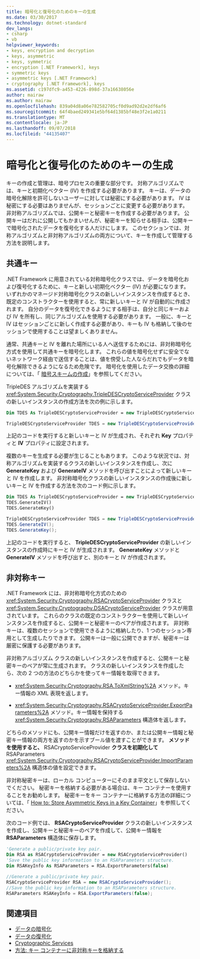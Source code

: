 ```yaml
---
title: 暗号化と復号化のためのキーの生成
ms.date: 03/30/2017
ms.technology: dotnet-standard
dev_langs:
- csharp
- vb
helpviewer_keywords:
- keys, encryption and decryption
- keys, asymmetric
- keys, symmetric
- encryption [.NET Framework], keys
- symmetric keys
- asymmetric keys [.NET Framework]
- cryptography [.NET Framework], keys
ms.assetid: c197dfc9-a453-4226-898d-37a16638056e
author: mairaw
ms.author: mairaw
ms.openlocfilehash: 839a04d8a06e782582705cf0d9ad92d2e2df6af6
ms.sourcegitcommit: 64f4baed249341e5bf64d1385bf48e3f2e1a0211
ms.translationtype: MT
ms.contentlocale: ja-JP
ms.lasthandoff: 09/07/2018
ms.locfileid: "44135407"
---
```

# <a name="generating-keys-for-encryption-and-decryption"></a>暗号化と復号化のためのキーの生成
キーの作成と管理は、暗号プロセスの重要な部分です。 対称アルゴリズムでは、キーと初期化ベクター (IV) を作成する必要があります。 キーは、データの暗号化解除を許可しないユーザーに対しては秘密にする必要があります。 IV は秘密にする必要はありませんが、セッションごとに変更する必要があります。 非対称アルゴリズムでは、公開キーと秘密キーを作成する必要があります。 公開キーはだれに公開してもかまいせんが、秘密キーを知らせる相手は、公開キーで暗号化されたデータを復号化する人だけにします。 このセクションでは、対称アルゴリズムと非対称アルゴリズムの両方について、キーを作成して管理する方法を説明します。  
  
## <a name="symmetric-keys"></a>共通キー  
 .NET Framework に用意されている対称暗号化クラスでは、データを暗号化および復号化するために、キーと新しい初期化ベクター (IV) が必要になります。 いずれかのマネージド対称暗号化クラスの新しいインスタンスを作成するとき、既定のコンストラクターを使用すると、常に新しいキーと IV が自動的に作成されます。 自分のデータを復号化できるようにする相手は、自分と同じキーおよび IV を所有し、同じアルゴリズムを使用する必要があります。 一般に、キーと IV はセッションごとに新しく作成する必要があり、キーも IV も格納して後のセッションで使用することは望ましくありません。  
  
 通常、共通キーと IV を離れた場所にいる人へ送信するためには、非対称暗号化方式を使用して共通キーを暗号化します。 これらの値を暗号化せずに安全でないネットワーク経由で送信することは、値を傍受した人ならだれでもデータを暗号化解除できるようになるため危険です。 暗号化を使用したデータ交換の詳細については、「 [暗号スキームの作成](../../../docs/standard/security/creating-a-cryptographic-scheme.md)」を参照してください。  
  
 TripleDES アルゴリズムを実装する <xref:System.Security.Cryptography.TripleDESCryptoServiceProvider> クラスの新しいインスタンスの作成方法を次の例に示します。  
  
```vb  
Dim TDES As TripleDESCryptoServiceProvider = new TripleDESCryptoServiceProvider()  
```  
  
```csharp  
TripleDESCryptoServiceProvider TDES = new TripleDESCryptoServiceProvider();  
```  
  
 上記のコードを実行すると新しいキーと IV が生成され、それぞれ **Key** プロパティと **IV** プロパティに設定されます。  
  
 複数のキーを生成する必要が生じることもあります。 このような状況では、対称アルゴリズムを実装するクラスの新しいインスタンスを作成し、次に **GenerateKey** および **GenerateIV** メソッドを呼び出すことによって新しいキーと IV を作成します。 非対称暗号化クラスの新しいインスタンスの作成後に新しいキーと IV を作成する方法を次のコード例に示します。  
  
```vb  
Dim TDES As TripleDESCryptoServiceProvider = new TripleDESCryptoServiceProvider()  
TDES.GenerateIV()  
TDES.GenerateKey()  
```  
  
```csharp  
TripleDESCryptoServiceProvider TDES = new TripleDESCryptoServiceProvider();  
TDES.GenerateIV();  
TDES.GenerateKey();  
```  
  
 上記のコードを実行すると、 **TripleDESCryptoServiceProvider** の新しいインスタンスの作成時にキーと IV が生成されます。 **GenerateKey** メソッドと **GenerateIV** メソッドを呼び出すと、別のキーと IV が作成されます。  
  
## <a name="asymmetric-keys"></a>非対称キー  
 .NET Framework には、非対称暗号化方式のための <xref:System.Security.Cryptography.RSACryptoServiceProvider> クラスと <xref:System.Security.Cryptography.DSACryptoServiceProvider> クラスが用意されています。 これらのクラスの既定のコンストラクターを使用して新しいインスタンスを作成すると、公開キーと秘密キーのペアが作成されます。 非対称キーは、複数のセッションで使用できるように格納したり、1 つのセッション専用として生成したりできます。 公開キーは一般に公開できますが、秘密キーは厳密に保護する必要があります。  
  
 非対称アルゴリズム クラスの新しいインスタンスを作成すると、公開キーと秘密キーのペアが常に生成されます。 クラスの新しいインスタンスを作成したら、次の 2 つの方法のどちらかを使ってキー情報を取得できます。  
  
-   <xref:System.Security.Cryptography.RSA.ToXmlString%2A> メソッド。キー情報の XML 表現を返します。  
  
-   <xref:System.Security.Cryptography.RSACryptoServiceProvider.ExportParameters%2A> メソッド。キー情報を保持する <xref:System.Security.Cryptography.RSAParameters> 構造体を返します。  
  
 どちらのメソッドにも、公開キー情報だけを返すのか、または公開キー情報と秘密キー情報の両方を返すのかを示すブール値を渡すことができます。 **メソッドを使用すると、** RSACryptoServiceProvider **クラスを初期化して** RSAParameters <xref:System.Security.Cryptography.RSACryptoServiceProvider.ImportParameters%2A> 構造体の値を設定できます。  
  
 非対称秘密キーは、ローカル コンピューターにそのまま平文として保存しないでください。 秘密キーを格納する必要がある場合は、キー コンテナーを使用することをお勧めします。 秘密キーをキー コンテナーに格納する方法の詳細については、「 [How to: Store Asymmetric Keys in a Key Container](../../../docs/standard/security/how-to-store-asymmetric-keys-in-a-key-container.md)」を参照してください。  
  
 次のコード例では、 **RSACryptoServiceProvider** クラスの新しいインスタンスを作成し、公開キーと秘密キーのペアを作成して、公開キー情報を **RSAParameters** 構造体に保存します。  
  
```vb  
'Generate a public/private key pair.  
Dim RSA as RSACryptoServiceProvider = new RSACryptoServiceProvider()  
'Save the public key information to an RSAParameters structure.  
Dim RSAKeyInfo As RSAParameters = RSA.ExportParameters(false)  
```  
  
```csharp  
//Generate a public/private key pair.  
RSACryptoServiceProvider RSA = new RSACryptoServiceProvider();  
//Save the public key information to an RSAParameters structure.  
RSAParameters RSAKeyInfo = RSA.ExportParameters(false);  
```  
  
## <a name="see-also"></a>関連項目

- [データの暗号化](../../../docs/standard/security/encrypting-data.md)  
- [データの復号化](../../../docs/standard/security/decrypting-data.md)  
- [Cryptographic Services](../../../docs/standard/security/cryptographic-services.md)  
- [方法: キー コンテナーに非対称キーを格納する](../../../docs/standard/security/how-to-store-asymmetric-keys-in-a-key-container.md)
